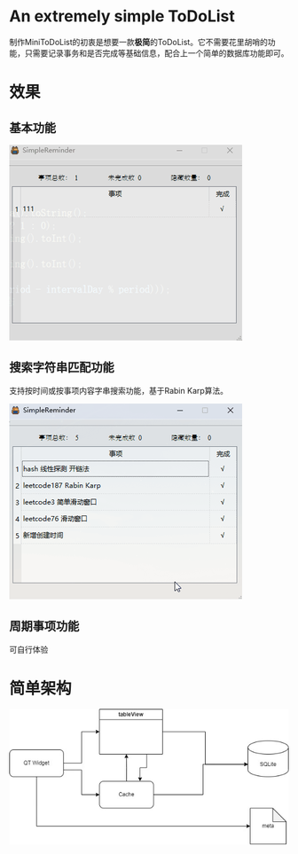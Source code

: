 # An extremely simple ToDoList

制作MiniToDoList的初衷是想要一款**极简**的ToDoList。它不需要花里胡哨的功能，只需要记录事务和是否完成等基础信息，配合上一个简单的数据库功能即可。

# 效果

## 基本功能

![demo](README.assets/demo.gif)

## 搜索字符串匹配功能

支持按时间或按事项内容字串搜索功能，基于Rabin Karp算法。

![search](README.assets/search.gif)

## 周期事项功能

可自行体验

# 简单架构

![structure](README.assets/structure.jpg)